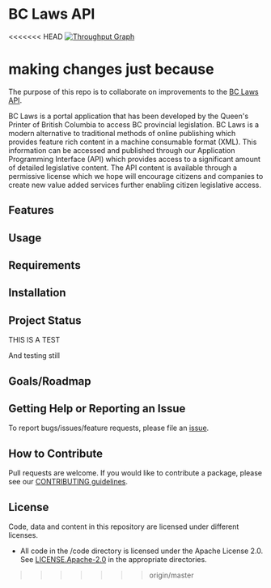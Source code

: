 # BC Laws API

<<<<<<< HEAD
[![Throughput Graph](https://graphs.waffle.io/kelpisland/Todds-test-repo/throughput.svg)](https://waffle.io/kelpisland/Todds-test-repo/metrics)


making changes just because
=======
The purpose of this repo is to collaborate on improvements to the [BC Laws API](http://www.bclaws.ca/civix/template/complete/api/index.html).

BC Laws is a portal application that has been developed by the Queen's Printer of British Columbia to access BC provincial legislation. BC Laws is a modern alternative to traditional methods of online publishing which provides feature rich content in a machine consumable format (XML). This information can be accessed and published through our Application Programming Interface (API) which provides access to a significant amount of detailed legislative content. The API content is available through a permissive license which we hope will encourage citizens and companies to create new value added services further enabling citizen legislative access.


## Features

## Usage

## Requirements

## Installation

## Project Status
THIS IS A TEST

And testing still

## Goals/Roadmap


## Getting Help or Reporting an Issue
To report bugs/issues/feature requests, please file an [issue](https://github.com/lmullane/Todds-test-repo/issues).

## How to Contribute
Pull requests are welcome. If you would like to contribute a package, please see our [CONTRIBUTING guidelines](https://github.com/lmullane/Todds-test-repo/blob/master/CONTRIBUTING.md).

## License
Code, data and content in this repository are licensed under different licenses.

- All code in the /code directory is licensed under the Apache License 2.0. See [LICENSE.Apache-2.0](https://github.com/lmullane/Todds-test-repo/blob/master/code/LICENSE.Apache.2.0) in the appropriate directories.
>>>>>>> origin/master
